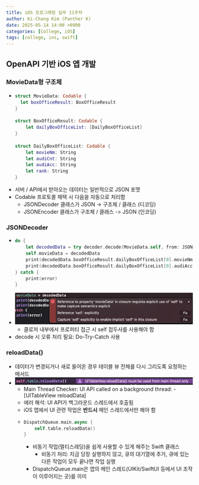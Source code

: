 ```yaml
---
title: iOS 프로그래밍 실무 11주차
author: Ki-Chang Kim (Panther K)
date: 2025-05-14 14:00 +0900
categories: [College, iOS]
tags: [college, ios, swift]
---
```


## OpenAPI 기반 iOS 앱 개발

### MovieData형 구조체

- ```swift
  struct MovieData: Codable {
    let boxOfficeResult: BoxOfficeResult
  }
  
  struct BoxOfficeResult: Codable {
      let dailyBoxOfficeList: [DailyBoxOfficeList]
  }
  
  struct DailyBoxOfficeList: Codable {
      let movieNm: String
      let audiCnt: String
      let audiAcc: String
      let rank: String
  }
  ```
- 서버 / API에서 받아오는 데이터는 일반적으로 JSON 포맷
- Codable 프로토콜 채택 시 다음을 자동으로 처리함
  - JSONDecoder 클래스가 JSON -> 구조체 / 클래스 (디코딩)
  - JSONEncoder 클래스가 구조체 / 클래스 -> JSON (인코딩)

### JSONDecoder

- ```swift
  do {
      let decodedData = try decoder.decode(MovieData.self, from: JSONdata)
      self.movieData = decodedData
      print(decodedData.boxOfficeResult.dailyBoxOfficeList[0].movieNm)
      print(decodedData.boxOfficeResult.dailyBoxOfficeList[0].audiAcc)
  } catch {
      print(error)
  }
  ```
- ![week11-1](/assets/img/post/25-05-14/1.png)
  - 클로저 내부에서 프로퍼티 접근 시 self 접두사를 사용해야 함
- decode 시 오류 처리 필요: Do-Try-Catch 사용

### reloadData()

- 데이터가 변경되거나 새로 들어온 경우 테이블 뷰 전체를 다시 그리도록 요청하는 메서드
- ![](/assets/img/post/25-05-14/2.png)
  - Main Thread Checker: UI API called on a background thread: -[UITableView reloadData]
  - 에러 해석: UI API가 백그라운드 스레드에서 호출됨
  - iOS 앱에서 UI 관련 작업은 **반드시** 메인 스레드에서만 해야 함
  - ```swift
    DispatchQueue.main.async {
        self.table.reloadData()
    }
    ```
    - 비동기 작업(멀티스레딩)을 쉽게 사용할 수 있게 해주는 Swift 클래스
      - 비동기 처리: 지금 당장 실행하지 않고, 큐의 대기열에 추가, 큐에 있는 다른 작업이 모두 끝나면 작업 실행
    - DispatchQueue.main은 앱의 메인 스레드(UIKit/SwiftUI 등에서 UI 조작이 이루어지는 곳)를 의미
